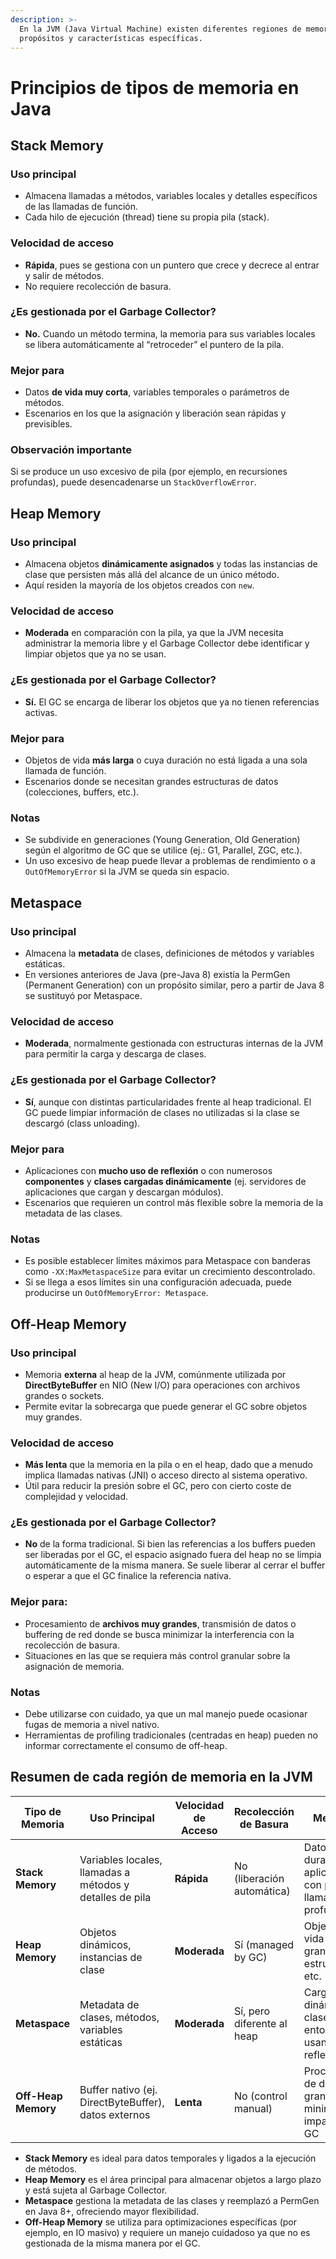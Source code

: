```yaml
---
description: >-
  En la JVM (Java Virtual Machine) existen diferentes regiones de memoria con
  propósitos y características específicas.
---
```


# Principios de tipos de memoria en Java

## Stack Memory

### **Uso principal**

* Almacena llamadas a métodos, variables locales y detalles específicos de las llamadas de función.
* Cada hilo de ejecución (thread) tiene su propia pila (stack).

### **Velocidad de acceso**

* **Rápida**, pues se gestiona con un puntero que crece y decrece al entrar y salir de métodos.
* No requiere recolección de basura.

### **¿Es gestionada por el Garbage Collector?**

* **No.** Cuando un método termina, la memoria para sus variables locales se libera automáticamente al “retroceder” el puntero de la pila.

### **Mejor para**

* Datos **de vida muy corta**, variables temporales o parámetros de métodos.
* Escenarios en los que la asignación y liberación sean rápidas y previsibles.

### **Observación importante**

Si se produce un uso excesivo de pila (por ejemplo, en recursiones profundas), puede desencadenarse un `StackOverflowError`.

## Heap Memory

### **Uso principal**

* Almacena objetos **dinámicamente asignados** y todas las instancias de clase que persisten más allá del alcance de un único método.
* Aquí residen la mayoría de los objetos creados con `new`.

### **Velocidad de acceso**

* **Moderada** en comparación con la pila, ya que la JVM necesita administrar la memoria libre y el Garbage Collector debe identificar y limpiar objetos que ya no se usan.

### **¿Es gestionada por el Garbage Collector?**

* **Sí.** El GC se encarga de liberar los objetos que ya no tienen referencias activas.

### **Mejor para**

* Objetos de vida **más larga** o cuya duración no está ligada a una sola llamada de función.
* Escenarios donde se necesitan grandes estructuras de datos (colecciones, buffers, etc.).

### **Notas**

* Se subdivide en generaciones (Young Generation, Old Generation) según el algoritmo de GC que se utilice (ej.: G1, Parallel, ZGC, etc.).
* Un uso excesivo de heap puede llevar a problemas de rendimiento o a `OutOfMemoryError` si la JVM se queda sin espacio.

## Metaspace

### **Uso principal**

* Almacena la **metadata** de clases, definiciones de métodos y variables estáticas.
* En versiones anteriores de Java (pre-Java 8) existía la PermGen (Permanent Generation) con un propósito similar, pero a partir de Java 8 se sustituyó por Metaspace.

### **Velocidad de acceso**

* **Moderada**, normalmente gestionada con estructuras internas de la JVM para permitir la carga y descarga de clases.

### **¿Es gestionada por el Garbage Collector?**

* **Sí**, aunque con distintas particularidades frente al heap tradicional. El GC puede limpiar información de clases no utilizadas si la clase se descargó (class unloading).

### **Mejor para**

* Aplicaciones con **mucho uso de reflexión** o con numerosos **componentes** y **clases cargadas dinámicamente** (ej. servidores de aplicaciones que cargan y descargan módulos).
* Escenarios que requieren un control más flexible sobre la memoria de la metadata de las clases.

### **Notas**

* Es posible establecer límites máximos para Metaspace con banderas como `-XX:MaxMetaspaceSize` para evitar un crecimiento descontrolado.
* Si se llega a esos límites sin una configuración adecuada, puede producirse un `OutOfMemoryError: Metaspace`.

## Off-Heap Memory

### **Uso principal**

* Memoria **externa** al heap de la JVM, comúnmente utilizada por **DirectByteBuffer** en NIO (New I/O) para operaciones con archivos grandes o sockets.
* Permite evitar la sobrecarga que puede generar el GC sobre objetos muy grandes.

### **Velocidad de acceso**

* **Más lenta** que la memoria en la pila o en el heap, dado que a menudo implica llamadas nativas (JNI) o acceso directo al sistema operativo.
* Útil para reducir la presión sobre el GC, pero con cierto coste de complejidad y velocidad.

### **¿Es gestionada por el Garbage Collector?**

* **No** de la forma tradicional. Si bien las referencias a los buffers pueden ser liberadas por el GC, el espacio asignado fuera del heap no se limpia automáticamente de la misma manera. Se suele liberar al cerrar el buffer o esperar a que el GC finalice la referencia nativa.

### **Mejor para:**

* Procesamiento de **archivos muy grandes**, transmisión de datos o buffering de red donde se busca minimizar la interferencia con la recolección de basura.
* Situaciones en las que se requiera más control granular sobre la asignación de memoria.

### **Notas**

* Debe utilizarse con cuidado, ya que un mal manejo puede ocasionar fugas de memoria a nivel nativo.
* Herramientas de profiling tradicionales (centradas en heap) pueden no informar correctamente el consumo de off-heap.

## Resumen de cada región de memoria en la JVM

| **Tipo de Memoria** | **Uso Principal**                                        | **Velocidad de Acceso** | **Recolección de Basura**  | **Mejor Para**                                                     |
| ------------------- | -------------------------------------------------------- | ----------------------- | -------------------------- | ------------------------------------------------------------------ |
| **Stack Memory**    | Variables locales, llamadas a métodos y detalles de pila | **Rápida**              | No (liberación automática) | Datos de corta duración, aplicaciones con pocas llamadas profundas |
| **Heap Memory**     | Objetos dinámicos, instancias de clase                   | **Moderada**            | Sí (managed by GC)         | Objetos de vida larga, grandes estructuras, etc.                   |
| **Metaspace**       | Metadata de clases, métodos, variables estáticas         | **Moderada**            | Sí, pero diferente al heap | Carga dinámica de clases, entornos que usan mucha reflexión        |
| **Off-Heap Memory** | Buffer nativo (ej. DirectByteBuffer), datos externos     | **Lenta**               | No (control manual)        | Procesamiento de datos grandes, minimizando impacto en el GC       |

* **Stack Memory** es ideal para datos temporales y ligados a la ejecución de métodos.
* **Heap Memory** es el área principal para almacenar objetos a largo plazo y está sujeta al Garbage Collector.
* **Metaspace** gestiona la metadata de las clases y reemplazó a PermGen en Java 8+, ofreciendo mayor flexibilidad.
* **Off-Heap Memory** se utiliza para optimizaciones específicas (por ejemplo, en IO masivo) y requiere un manejo cuidadoso ya que no es gestionada de la misma manera por el GC.
